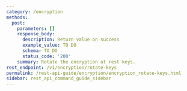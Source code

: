 ```yaml
---
category: /encryption
methods:
  post:
    parameters: []
    response_body:
      description: Return value on success
      example_value: TO DO
      schema: TO DO
      status_code: '200'
    summary: Rotate the encryption at rest keys.
rest_endpoint: /v1/encryption/rotate-keys
permalink: /rest-api-guide/encryption/encryption_rotate-keys.html
sidebar: rest_api_command_guide_sidebar
---
```

